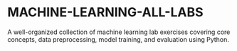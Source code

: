 # MACHINE-LEARNING-ALL-LABS
A well-organized collection of machine learning lab exercises covering core concepts, data preprocessing, model training, and evaluation using Python.
